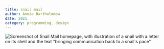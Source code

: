 ```yaml
---
title: snail mail
author: Annie Bartholomew
date: 2021
category: programming, design
---
```

![Screenshot of Snail Mail homepage, with illustration of a snail with a letter on its shell and the text "bringing communication back to a snail's pace"](assets/images/snailHome.png)
